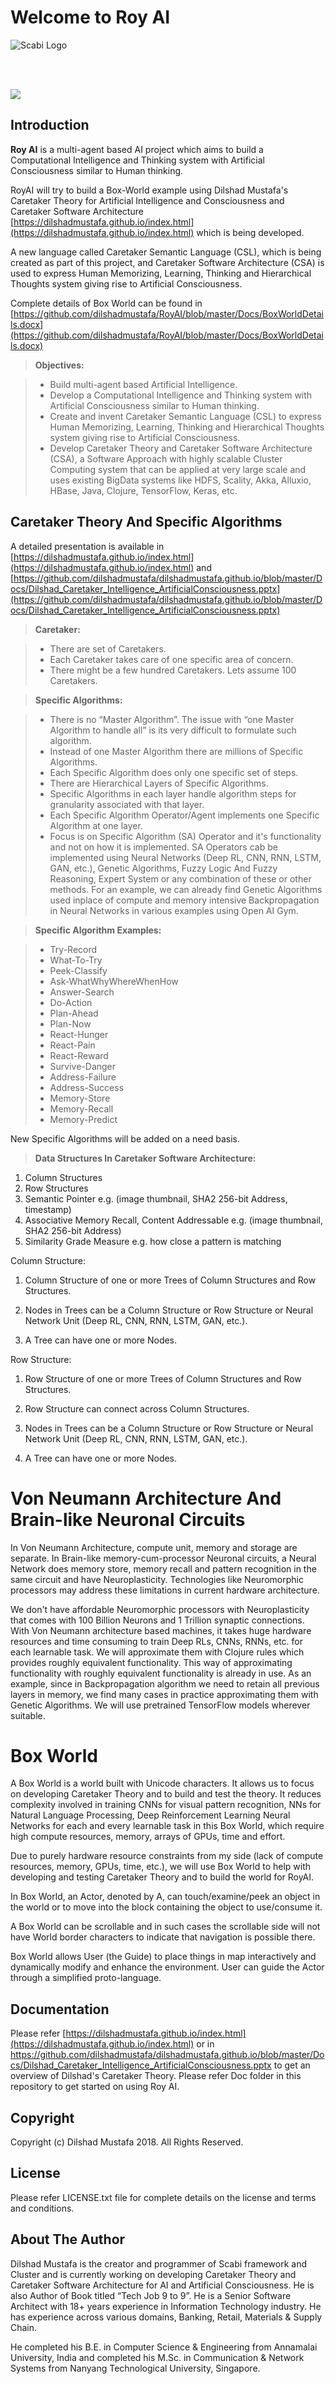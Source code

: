 Welcome to Roy AI
===================

![Scabi Logo](https://raw.githubusercontent.com/dilshadmustafa/scabi/master/Scabi_logo.jpg)

<br>
<br>

[![](https://www.paypalobjects.com/en_US/i/btn/btn_donateCC_LG.gif)](https://www.paypal.com/cgi-bin/webscr?cmd=_s-xclick&hosted_button_id=H4V87SN5M2GG2)

Introduction
-------------

**Roy AI** is a multi-agent based AI project which aims to build a Computational Intelligence and Thinking system with Artificial Consciousness similar to Human thinking. 

RoyAI will try to build a Box-World example using Dilshad Mustafa's Caretaker Theory for Artificial Intelligence and Consciousness and Caretaker Software Architecture [https://dilshadmustafa.github.io/index.html](https://dilshadmustafa.github.io/index.html) which is being developed.

A new language called Caretaker Semantic Language (CSL), which is being created as part of this project, and Caretaker Software Architecture (CSA) is used to express Human Memorizing, Learning, Thinking and Hierarchical Thoughts system giving rise to Artificial Consciousness.

Complete details of Box World can be found in [https://github.com/dilshadmustafa/RoyAI/blob/master/Docs/BoxWorldDetails.docx](https://github.com/dilshadmustafa/RoyAI/blob/master/Docs/BoxWorldDetails.docx)

> **Objectives:**

> - Build multi-agent based Artificial Intelligence.
> - Develop a Computational Intelligence and Thinking system with Artificial Consciousness similar to Human thinking.
> - Create and invent Caretaker Semantic Language (CSL) to express Human Memorizing, Learning, Thinking and Hierarchical Thoughts system giving rise to Artificial Consciousness.
>  - Develop Caretaker Theory and Caretaker Software Architecture (CSA), a Software Approach with highly scalable Cluster Computing system that can be applied at very large scale and uses existing BigData systems like HDFS, Scality, Akka, Alluxio, HBase, Java, Clojure, TensorFlow, Keras, etc.

## Caretaker Theory And Specific Algorithms ##
A detailed presentation is available in [https://dilshadmustafa.github.io/index.html](https://dilshadmustafa.github.io/index.html) and [https://github.com/dilshadmustafa/dilshadmustafa.github.io/blob/master/Docs/Dilshad_Caretaker_Intelligence_ArtificialConsciousness.pptx](https://github.com/dilshadmustafa/dilshadmustafa.github.io/blob/master/Docs/Dilshad_Caretaker_Intelligence_ArtificialConsciousness.pptx)

> **Caretaker:**

> - There are set of Caretakers.
> - Each Caretaker takes care of one specific area of concern.
> - There might be a few hundred Caretakers. Lets assume 100 Caretakers.

> **Specific Algorithms:**

> - There is no “Master Algorithm”. The issue with “one Master Algorithm to handle all” is its 
very difficult to formulate such algorithm.
> -  Instead of one Master Algorithm there are millions of Specific Algorithms.
> - Each Specific Algorithm does only one specific set of steps.
> - There are Hierarchical Layers of Specific Algorithms. 
> - Specific Algorithms in each layer handle algorithm steps for granularity associated with that 
layer.
> - Each Specific Algorithm Operator/Agent implements one Specific Algorithm at one layer.
> - Focus is on Specific Algorithm (SA) Operator and it's functionality and not on how it is implemented. SA Operators cab be implemented using Neural Networks (Deep RL, CNN, RNN, LSTM, GAN, etc.), Genetic Algorithms, Fuzzy Logic And Fuzzy Reasoning, Expert System or any combination of these or other methods. For an example, we can already find Genetic Algorithms used inplace of compute and memory intensive Backpropagation in Neural Networks in various examples using Open AI Gym.

> **Specific Algorithm Examples:**

> - Try-Record
> - What-To-Try
> - Peek-Classify
> - Ask-WhatWhyWhereWhenHow
> - Answer-Search
> - Do-Action
> - Plan-Ahead
> - Plan-Now
> - React-Hunger
> - React-Pain
> - React-Reward
> - Survive-Danger
> - Address-Failure
> - Address-Success
> - Memory-Store
> - Memory-Recall
> - Memory-Predict
> 
New Specific Algorithms will be added on a need basis.

> **Data Structures In Caretaker Software Architecture:**
1) Column Structures
2) Row Structures
3) Semantic Pointer e.g. (image thumbnail, SHA2 256-bit Address, timestamp)
4) Associative Memory Recall, Content Addressable e.g. (image thumbnail, SHA2 256-bit Address)
5) Similarity Grade Measure e.g. how close a pattern is matching

Column Structure:

1) Column Structure of one or more Trees of Column Structures and Row Structures.

2) Nodes in Trees can be a Column Structure or Row Structure or Neural Network Unit (Deep RL, CNN, RNN, LSTM, GAN, etc.).

3) A Tree can have one or more Nodes.

Row Structure:

1) Row Structure of one or more Trees of Column Structures and Row Structures.

2) Row Structure can connect across Column Structures.

3) Nodes in Trees can be a Column Structure or Row Structure or Neural Network Unit (Deep RL, CNN, RNN, LSTM, GAN, etc.).

4) A Tree can have one or more Nodes.


# Von Neumann Architecture And Brain-like Neuronal Circuits
In Von Neumann Architecture, compute unit, memory and storage are separate. In Brain-like memory-cum-processor Neuronal circuits, a Neural Network does memory store, memory recall and pattern recognition in the same circuit and have Neuroplasticity. Technologies like Neuromorphic processors may address these limitations in current hardware architecture.

We don't have affordable Neuromorphic processors with Neuroplasticity that comes with 100 Billion Neurons and 1 Trillion synaptic connections. With Von Neumann architecture based machines, it takes huge hardware resources and time consuming to train Deep RLs, CNNs, RNNs, etc. for each learnable task. We will approximate them with Clojure rules which provides roughly equivalent functionality. This way of approximating functionality with roughly equivalent functionality is already in use. As an example, since  in Backpropagation algorithm we need to retain all previous layers in memory, we find many cases in practice approximating them with Genetic Algorithms. We will use pretrained TensorFlow models wherever suitable.

# Box World
A Box World is a world built with Unicode characters. It allows us to focus on developing Caretaker Theory and to build and test the theory. It reduces complexity involved in training CNNs for visual pattern recognition, NNs for Natural Language Processing, Deep Reinforcement Learning Neural Networks for each and every learnable task in this Box World, which require high compute resources, memory, arrays of GPUs, time and effort.

  

Due to purely hardware resource constraints from my side (lack of compute resources, memory, GPUs, time, etc.), we will use Box World to help with developing and testing Caretaker Theory and to build the world for RoyAI.

  

In Box World, an Actor, denoted by A, can touch/examine/peek an object in the world or to move into the block containing the object to use/consume it.

  

A Box World can be scrollable and in such cases the scrollable side will not have World border characters to indicate that navigation is possible there.

Box World allows User (the Guide) to place things in map interactively and dynamically modify and enhance the environment. User can guide the Actor through a simplified proto-language.

## Documentation ##

Please refer [https://dilshadmustafa.github.io/index.html](https://dilshadmustafa.github.io/index.html) or in https://github.com/dilshadmustafa/dilshadmustafa.github.io/blob/master/Docs/Dilshad_Caretaker_Intelligence_ArtificialConsciousness.pptx to get an overview of Dilshad's Caretaker Theory. Please refer Doc folder in this repository to get started on using Roy AI.



Copyright
-------------------

Copyright (c) Dilshad Mustafa 2018. All Rights Reserved.

License
-------------

Please refer LICENSE.txt file for complete details on the license and terms and conditions.

About The Author
--------------------

Dilshad Mustafa is the creator and programmer of Scabi framework and Cluster and is currently working on developing Caretaker Theory and Caretaker Software Architecture for AI and Artificial Consciousness. He is also Author of Book titled “Tech Job 9 to 9”. He is a Senior Software Architect with 18+ years experience in Information Technology industry. He has experience across various domains, Banking, Retail, Materials & Supply Chain.

He completed his B.E. in Computer Science & Engineering from Annamalai University, India and completed his M.Sc. in Communication & Network Systems from Nanyang Technological University, Singapore.






